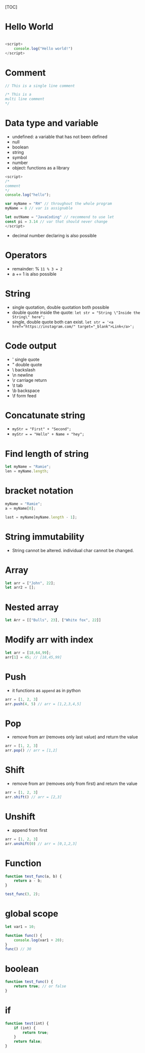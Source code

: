 [TOC]

# Hello World

```javascript

<script>
    console.log("Hello world!")
</script>


```

# Comment

```javascript
// This is a single line comment

/* This is a
multi line comment
*/
```

# Data type and variable

* undefined: a variable that has not been defined
* null
* boolean
* string
* symbol
* number
* object: functions as a library


```javascript
<script>
/* 
comment
*/
console.log("hello");

var myName = "RH" // throughout the whole program
myName = 8 // var is assignable

let outName = "JavaCoding" // recommend to use let
const pi = 3.14 // var that should never change
</script>
```

* decimal number declaring is also possible

# Operators
* remainder: % `11 % 3 = 2`
* a += 1 is also possible

# String
* single quotation, double quotation both possible
* double quote inside the quote: `let str = "String \"Inside the String\" here";`
* single, double quote both can exist. `let str = '<a href="https://instagram.com/" target="_blank">Link</a>';`

# Code output
* \' single quote
* \" double quote
* \\ backslash
* \n newline
* \r carriage return
* \t tab
* \b backspace
* \f form feed

# Concatunate string
* `myStr = "First" + "Second";`
* `myStr = = "Hello" + Name + "hey";`

# Find length of string
```javascript
let myName = "Ramie";
len = myName.length;
```

# bracket notation
```javascript
myName = "Ramie";
a = myName[0];

last = myName[myName.length - 1];
```

# String immutability
* String cannot be altered. individual char cannot be changed.

# Array
```javascript
let arr = ["John", 22];
let arr2 = [];

```

# Nested array
```javascript
let Arr = [["Bulls", 23], ["White fox", 22]]
```

# Modify arr with index
```javascript
let arr = [18,64,99];
arr[1] = 45; // [18,45,99]
```

# Push
* it functions as `append` as in python
```javascript
arr = [1, 2, 3]
arr.push(4, 5) // arr = [1,2,3,4,5]
```

# Pop
* remove from arr (removes only last value) and return the value
```javascript
arr = [1, 2, 3]
arr.pop() // arr = [1,2]
```

# Shift
* remove from arr (removes only from first) and return the value
```javascript
arr = [1, 2, 3]
arr.shift() // arr = [2,3]
```

# Unshift
* append from first
```javascript
arr = [1, 2, 3]
arr.unshift(0) // arr = [0,1,2,3]
```

# Function
```javascript
function test_func(a, b) {
    return a - b;
}

test_func(3, 2);
```

# global scope
```javascript
let var1 = 10;

function func() {
    console.log(var1 + 20);
}
func() // 30
```

# boolean
```javascript
function test_func() {
    return true; // or false
}
```
# if
```javascript
function test(int) {
    if (int) {
        return true;
    }
    return false;
}
```